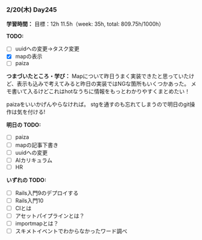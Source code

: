 ### 2/20(木) Day245

**学習時間：**
目標：12h
11.5h（week: 35h, total: 809.75h/1000h）

**TODO:**
- [ ] uuidへの変更->タスク変更
- [x] mapの表示
- [ ] paiza

**つまづいたところ・学び：**
Mapについて昨日うまく実装できたと思っていたけど、表示も込みで考えてみると昨日の実装ではNGな箇所もいくつかあった。
メモ書いて入るけどこれはhotなうちに情報をもっとわかりやすくまとめたい！

paizaをいいかげんやらなければ。
stgを通すのも忘れてしまうので明日のgit操作は気を付ける!

**明日の TODO:**
- [ ] paiza
- [ ] mapの記事下書き
- [ ] uuidへの変更
- [ ] AIカリキュラム
- [ ] HR

**いずれの TODO:**
- [ ] Rails入門9のデプロイする
- [ ] Rails入門10
- [ ] CIとは
- [ ] アセットパイプラインとは？
- [ ] importmapとは？
- [ ] スキメトイベントでわからなかったワード調べ
